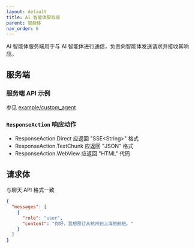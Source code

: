 ```yaml
---
layout: default
title: AI 智能体服务端
parent: 智能体
nav_order: 6
---
```


AI 智能体服务端用于与 AI 智能体进行通信，负责向智能体发送请求并接收其响应。

## 服务端

### 服务端 API 示例

参见 [example/custom_agent](https://github.com/unit-mesh/auto-dev/tree/master/example/custom_agent)

### `ResponseAction` 响应动作

- ResponseAction.Direct 应返回 "SSE\<String>" 格式
- ResponseAction.TextChunk 应返回 "JSON" 格式
- ResponseAction.WebView 应返回 "HTML" 代码

## 请求体

与聊天 API 格式一致

```json
{
  "messages": [
    {
      "role": "user",
      "content": "你好，我想预订从杭州到上海的航班。"
    }
  ]
}
```
